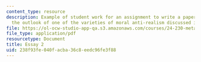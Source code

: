 ```yaml
---
content_type: resource
description: Example of student work for an assignment to write a paper assessing
  the outlook of one of the varieties of moral anti-realism discussed in class.
file: https://ol-ocw-studio-app-qa.s3.amazonaws.com/courses/24-230-meta-ethics-fall-2015/238f93fe040facba36c8eedc96fe3f88_MIT24_230F15_Essay2.pdf
file_type: application/pdf
resourcetype: Document
title: Essay 2
uid: 238f93fe-040f-acba-36c8-eedc96fe3f88
---
```

